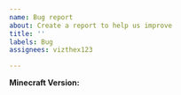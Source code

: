 ```yaml
---
name: Bug report
about: Create a report to help us improve
title: ''
labels: Bug
assignees: vizthex123

---
```


**Minecraft Version:**

